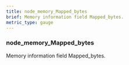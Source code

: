 ```yaml
---
title: node_memory_Mapped_bytes
brief: Memory information field Mapped_bytes.
metric_type: gauge
---
```

### node_memory_Mapped_bytes

Memory information field Mapped_bytes.